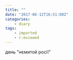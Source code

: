 ```yaml
---
title: ""
date: "2017-06-12T16:51:00Z"
categories:
    - diary
tags:
    - imported
    - r:eviewed
---
```


день "нємитой росії"
